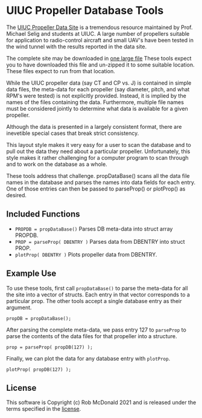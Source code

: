 # UIUC Propeller Database Tools

The [UIUC Propeller Data Site](https://m-selig.ae.illinois.edu/props/propDB.html)
is a tremendous resource maintained by
Prof. Michael Selig and students at UIUC.  A large number of propellers
suitable for application to radio-control aircraft and small UAV's have
been tested in the wind tunnel with the results reported in the data
site.

The complete site may be downloaded in
[one large file](https://m-selig.ae.illinois.edu/props/download/UIUC-propDB.zip)
These tools expect you to have downloaded this file and un-zipped it
to some suitable location.  These files expect to run from that
location.

While the UIUC propeller data (say CT and CP vs. J) is contained in simple
data files, the meta-data for each propeller (say diameter, pitch, and
what RPM's were tested) is not explicitly provided.  Instead, it is
implied by the names of the files containing the data.  Furthermore,
multiple file names must be considered jointly to determine what data
is available for a given propeller.

Although the data is presented in a largely consistent format, there
are inevetible special cases that break strict consistency.

This layout style makes it very easy for a user to scan the database
and to pull out the data they need about a particular propeller.
Unfortunately, this style makes it rather challenging for a computer
program to scan through and to work on the database as a whole.

These tools address that challenge.  propDataBase() scans all the
data file names in the database and parses the names into data fields
for each entry.  One of those entries can then be passed to parseProp()
or plotProp() as desired.


## Included Functions

* `PROPDB = propDataBase()`
   Parses DB meta-data into struct array PROPDB.
* `PROP = parseProp( DBENTRY )`
   Parses data from DBENTRY into struct PROP.
* `plotProp( DBENTRY )`
   Plots propeller data from DBENTRY.


## Example Use

To use these tools, first call `propDataBase()` to parse the meta-data
for all the site into a vector of structs.  Each entry in that vector
corresponds to a particular prop.  The other tools accept a single
database entry as their argument.

    propDB = propDataBase();

After parsing the complete meta-data, we pass entry 127 to `parseProp` to
parse the contents of the data files for that propeller into a structure.

    prop = parseProp( propDB(127) );

Finally, we can plot the data for any database entry with `plotProp`.

    plotProp( propDB(127) );


## License

This software is Copyright (c) Rob McDonald 2021 and is released under the terms specified in the [license](license.txt).

